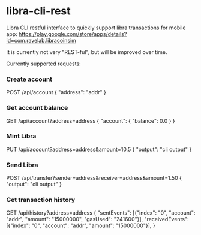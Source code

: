 # libra-cli-rest
Libra CLI restful interface to quickly support libra transactions for mobile app:
https://play.google.com/store/apps/details?id=com.ravelab.libracoinsim

It is currently not very "REST-ful", but will be improved over time.

Currently supported requests:

### Create account
POST /api/account
{ "address": "addr" }

### Get account balance
GET /api/account?address=address
{ "account": { "balance": 0.0 } }

### Mint Libra
PUT /api/account?address=address&amount=10.5
{ "output": "cli output" }

### Send Libra
POST /api/transfer?sender=address&receiver=address&amount=1.50
{ "output": "cli output" }

### Get transaction history
GET /api/history?address=address
{ "sentEvents": [{"index": "0", "account": "addr", "amount": "15000000", "gasUsed": "241600"}], 
  "receivedEvents": [{"index": "0", "account": "addr", "amount": "15000000"}], 
}

